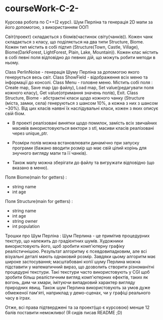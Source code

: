 # courseWork-C-2-

Курсова робота по С++(2 курс). Шум Перліна та генерація 2D мапи за його допомогою, з використанням ООП

Світ(проект) складається з біомів(частинок світу(чанків)). Кожен чанк складається з класу, що поділяється на два типи Structure, Biome. Кожен тип містить в собі підтип (Structure(Town, Castle, Village), Biome(DarkForest, LightForest, Plain, Lake, Mountain)). Кожен клас містить в собі певні поля відповідно до певних дій, що можуть робити методи в ньому.

Class PerlinNoise - генерація Шуму Перліна за допомогою якого генерується весь світ.
Class ShowField - відображення всіх меню та інформації до консолі.
Class Menu - головне меню. Містить  собі поля : Create map, Save map (до файлу), Load map, Set value(редагувати поля кожного класу), Get value(отримання значень полів), Exit.
Class Structure, Biome - абстрактні класи щодо кожного чанку (Structure (міста, замки, села) генеруються з шансом 10%, а кожна з них з шансом ~30%). Від цих класів наявні їх наслідувальні класи, кожен з яких описує свій біом.

 - В проекті реалізовані винятки щодо помилок, замість всіх звичайних масивів використовуються вектори з stl, масиви класів реалізовані через unique_ptr. 

 - Розміри полів можна встановлювати динамічно при запуску програми (бажано вводити розмір що має свій цілий корінь для знучного вигляду мапи та її чанків).

 - Також мапу можна зберігати до файлу та вигружати відповідно (що вказано в меню).
 
 Поля Biome(main for getters) : 
  - string name
  - int age
  
 Поля Structure(main for getters) : 
  - string name
  - int age
  - string owner
  - int population

Трошки про Шум Перліна : 
Шум Перлина - це примітив процедурних текстур, що належить до градієнтних шумів. Художники використовують його, щоб зробити комп'ютерну графіку реалістичнішою. Результат алгоритму є псевдовипадковим, але всі візуальні деталі мають однаковий розмір. Завдяки цьому алгоритм має широке застосування; масштабовані копії шуму Перлина можна підставити у математичний вираз, що дозволить створити різноманітні процедурні текстури. Такі текстури часто використовують у CGI щоб зробити більш реалістичним вигляд комп'ютерних ефектів, таких як вогонь, дим чи хмари, імітуючи випадковий характер вигляду природних явищ. Також шум Перлина використовують за умов дуже обмеженої пам'яті, наприклад у демо-сценах, чи у графіці реального часу в іграх.

Отже, всі права підтверджені та за проект(що є курсовою) менше 12 балів поставити неможливо! (Я сидів писав README ;D)
